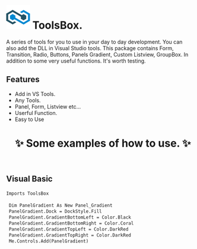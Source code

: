 #  <img src="/Pictures/ToolsBox.png"> ToolsBox.
A series of tools for you to use in your day to day development. You can also add the DLL in Visual Studio tools. This package contains Form, Transition, Radio, Buttons, Panels Gradient, Custom Listview, GroupBox. In addition to some very useful functions. It's worth testing.

## Features

- Add in VS Tools.
- Any Tools.
- Panel, Form, Listview etc...
- Userful Function.
- Easy to Use
<br><h1> ✨ Some examples of how to use. ✨</h1><br>

<h2>Visual Basic </h1>

```VB 
Imports ToolsBox

 Dim PanelGradient As New Panel_Gradient
 PanelGradient.Dock = DockStyle.Fill
 PanelGradient.GradientBottomLeft = Color.Black
 PanelGradient.GradientBottomRight = Color.Coral
 PanelGradient.GradientTopLeft = Color.DarkRed
 PanelGradient.GradientTopRight = Color.DarkRed
 Me.Controls.Add(PanelGradient)
```
